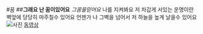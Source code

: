 #꿈
##**그래요 난 꿈이있어요**
*그꿈을믿어요*
나를 지켜봐요
저 차갑게 서있는 운명이란 벽앞에
당당히 마주칠수 있어요
언젠가 나 그벽을 넘어서
저 하늘을 높게 날을수 있어요
![사진](http://cfile6.uf.tistory.com/image/26579B44518C6A982B25D0)
[동영상](https://youtu.be/suXnFAxMK78)
